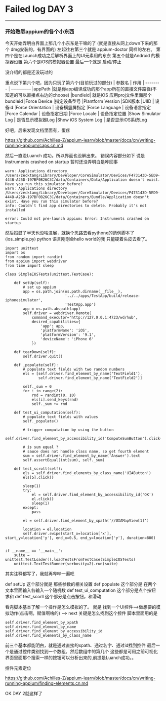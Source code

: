 # Failed log DAY 3 


---


### 开始熟悉appium的各个小东西

今天开始弄明白界面上那几个小东东是干嘛的了
(就是直接从网上down下来的那个 dmg安装的，有界面的)
左起往右第三个就是 appium-doctor 同样的左右。
第四个是在Launch成功之后解析界面上的UI元素用的东东
第五个就是Android 的模拟器设置
第六个是iOS的模拟器设置
最后一个就是 启动/停止 

没介绍的都是还没玩过的

重点说下第六个吧，因为只玩了第六个(目前玩过的部分)
| 参数名 | 作用
| --------   | ---------- 
|appPath |就是你app编译成功的那个app所在的直接文件路径(不知道的可以直接点右边的choose)
|bundleid| 就是iOS 应用proj文件里面那个 bundleid
|Force Device |指定设备型号
|Plantform Version |SDK版本
|UIID | 设备id
|Force Orientation | 设备横竖屏指定
|Force Language | 设备语言指定
|Force Calendar | 设备指定日期
|Force Locale | 设备指定位置
|Show Simulator Log | 是否显示模拟器Log
|Show iOS System Log | 是否显示iOS系统Log

好吧，后来发现文档里面有，蛋疼

https://github.com/Achilles-Z/appium-learn/blob/master/docs/cn/writing-running-appium/caps.cn.md

然后一直没Luanch 成功，所以界面也没解出来。
错误内容部分如下 说是Instruments crashed on startup 
暂时还没弄明白是咋回事
```
warn: Applications directory /Users/zecktang/Library/Developer/CoreSimulator/Devices/F473143D-5ED9-444B-A25D-197BF0B26C3C/data/Containers/Data/Application doesn't exist. Have you run this simulator before?
warn: Applications directory /Users/zecktang/Library/Developer/CoreSimulator/Devices/F473143D-5ED9-444B-A25D-197BF0B26C3C/data/Containers/Bundle/Application doesn't exist. Have you run this simulator before?
info: Couldn't find app directories to delete. Probably it's not installed

error: Could not pre-launch appium: Error: Instruments crashed on startup
```

然后捣鼓了半天也没啥进展，就换个思路去看pythone的范例脚本了(ios_simple.py)
python 语言刚刚会hello world的我 只能硬着头皮去看了。

```
import unittest
import os
from random import randint
from appium import webdriver
from time import sleep

class SimpleIOSTests(unittest.TestCase):

    def setUp(self):
        # set up appium
        app = os.path.join(os.path.dirname(__file__),
                           '../../apps/TestApp/build/release-iphonesimulator',
                           'TestApp.app')
        app = os.path.abspath(app)
        self.driver = webdriver.Remote(
            command_executor='http://127.0.0.1:4723/wd/hub',
            desired_capabilities={
                'app': app,
                'platformName': 'iOS',
                'platformVersion': '9.1',
                'deviceName': 'iPhone 6'
            })

    def tearDown(self):
        self.driver.quit()

    def _populate(self):
        # populate text fields with two random numbers
        els = [self.driver.find_element_by_name('TextField1'),
               self.driver.find_element_by_name('TextField2')]

        self._sum = 0
        for i in range(2):
            rnd = randint(0, 10)
            els[i].send_keys(rnd)
            self._sum += rnd

    def test_ui_computation(self):
        # populate text fields with values
        self._populate()

        # trigger computation by using the button
        self.driver.find_element_by_accessibility_id('ComputeSumButton').click()

        # is sum equal ?
        # sauce does not handle class name, so get fourth element
        sum = self.driver.find_element_by_name('Answer').text
        self.assertEqual(int(sum), self._sum)

    def test_scroll(self):
        els = self.driver.find_elements_by_class_name('UIAButton')
        els[5].click()

        sleep(1)
        try:
            el = self.driver.find_element_by_accessibility_id('OK')
            el.click()
            sleep(1)
        except:
            pass

        el = self.driver.find_element_by_xpath('//UIAMapView[1]')

        location = el.location
        self.driver.swipe(start_x=location['x'], start_y=location['y'], end_x=0.5, end_y=location['y'], duration=800)


if __name__ == '__main__':
    suite = unittest.TestLoader().loadTestsFromTestCase(SimpleIOSTests)
    unittest.TextTestRunner(verbosity=2).run(suite)
  ```

其实注释都写了，我就再哔哔一遍吧

def setUp 这个部分就是 那些参数的相关设置
def populate  这个部分是 在两个文本里面输入各输入一个随机数
def test_ui_computation 这个部分是点个按钮 求和
def test_scorll 这个部分是点击按钮，和滑动

看完脚本基本了解一个操作是怎么模拟的了。
就是  找到一个UI控件-->做想要的模拟动作(点击啊，赋值啊啥的) --> next
关键是怎么找到这个控件
脚本里面用的是
```
self.driver.find_element_by_xpath
self.driver.find_element_by_name
self.driver.find_element_by_accessibility_id
self.driver.find_elements_by_class_name
```
前三个基本都能明白，就是通过直接的xpath、通过名字、通过id找到控件
最后一个是通过控件类别找到一个数组，然后数组中的第几个
这些都是可用之前可视化界面里面那个搜索一样的按钮可以分析出来的,前提是Luanch成功。。

控件元素定位

https://github.com/Achilles-Z/appium-learn/blob/master/docs/cn/writing-running-appium/finding-elements.cn.md

OK DAY 2就这样了






